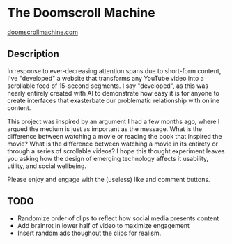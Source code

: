 # The Doomscroll Machine

[doomscrollmachine.com](https://www.doomscrollmachine.com)

## Description

In response to ever-decreasing attention spans due to short-form content, I've "developed" a website that transforms any YouTube video into a scrollable feed of 15-second segments. I say "developed", as this was nearly entirely created with AI to demonstrate how easy it is for anyone to create interfaces that exasterbate our problematic relationship with online content. 

This project was inspired by an argument I had a few months ago, where I argued the medium is just as important as the message. What is the difference between watching a movie or reading the book that inspired the movie? What is the difference between watching a movie in its entirety or through a series of scrollable videos? I hope this thought experiment leaves you asking how the design of emerging technology affects it usability, utility, and social wellbeing. 

Please enjoy and engage with the (useless) like and comment buttons. 

## TODO

 - Randomize order of clips to reflect how social media presents content
 - Add brainrot in lower half of video to maximize engagement
 - Insert random ads thoughout the clips for realism. 

